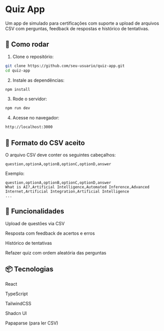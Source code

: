 # Quiz App

Um app de simulado para certificações com suporte a upload de arquivos CSV com perguntas, feedback de respostas e histórico de tentativas.

## 🚀 Como rodar

1. Clone o repositório:
```bash
git clone https://github.com/seu-usuario/quiz-app.git
cd quiz-app
```
2. Instale as dependências:
```bash
npm install
```
3. Rode o servidor:
```bash
npm run dev
```
4. Acesse no navegador:
```bash
http://localhost:3000
```
## 📁 Formato do CSV aceito
O arquivo CSV deve conter os seguintes cabeçalhos:
```csv
question,optionA,optionB,optionC,optionD,answer
```
Exemplo:
```csv
question,optionA,optionB,optionC,optionD,answer
What is AI?,Artificial Intelligence,Automated Inference,Advanced Internet,Artificial Integration,Artificial Intelligence
...
```
## 🧠 Funcionalidades
Upload de questões via CSV

Resposta com feedback de acertos e erros

Histórico de tentativas

Refazer quiz com ordem aleatória das perguntas

## 📦 Tecnologias
React

TypeScript

TailwindCSS

Shadcn UI

Papaparse (para ler CSV)



